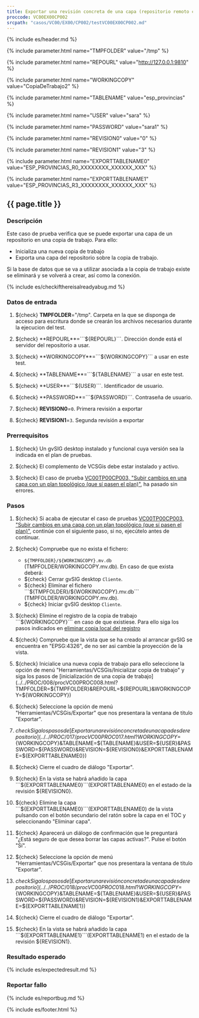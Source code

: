 ```yaml
---
title: Exportar una revisión concreta de una capa (repositorio remoto con autorización).
proccode: VC00EX00CP002
srcpath: "casos/VC00/EX00/CP002/testVC00EX00CP002.md"
---
```


{% include es/header.md %}

{% include parameter.html name="TMPFOLDER" value="/tmp" %}

{% include parameter.html name="REPOURL" value="http://127.0.0.1:9810" %}

{% include parameter.html name="WORKINGCOPY" value="CopiaDeTrabajo2" %}

{% include parameter.html name="TABLENAME" value="esp_provincias" %}

{% include parameter.html name="USER" value="sara" %}

{% include parameter.html name="PASSWORD" value="sara1" %}

{% include parameter.html name="REVISION0" value="0" %}

{% include parameter.html name="REVISION1" value="3" %}

{% include parameter.html name="EXPORTTABLENAME0" value="ESP_PROVINCIAS_R0_XXXXXXXX_XXXXXX_XXX" %}

{% include parameter.html name="EXPORTTABLENAME1" value="ESP_PROVINCIAS_R3_XXXXXXXX_XXXXXX_XXX" %}

## {{ page.title }}

### Descripción

Este caso de prueba verifica que se puede exportar una capa de un repositorio en una copia de trabajo. Para ello:
* Inicializa una nueva copia de trabajo
* Exporta una capa del repositorio sobre la copia de trabajo.

Si la base de datos que se va a utilizar asociada a la copia de 
trabajo existe se eliminará y se volverá a crear, así como la conexión.

{% include es/checkifthereisalreadyabug.md %}

### Datos de entrada

1. ${check} **TMPFOLDER**="/tmp". Carpeta en la que se disponga de acceso para escritura donde
   se crearán los archivos necesarios durante la ejecucion del test.

1. ${check} **REPOURL**=```${REPOURL}```. Dirección donde está el servidor del repositorio a usar.

1. ${check} **WORKINGCOPY**=```${WORKINGCOPY}``` a usar en este test. 

1. ${check} **TABLENAME**=```${TABLENAME}``` a usar en este test. 

1. ${check} **USER**=```${USER}```. Identificador de usuario.

1. ${check} **PASSWORD**=```${PASSWORD}```. Contraseña de usuario.

1. ${check} **REVISION0**=```0```. Primera revisión a exportar

1. ${check} **REVISION1**=```3```. Segunda revisión a exportar

### Prerrequisitos

1. ${check} Un gvSIG desktop instalado y funcional cuya versión sea la indicada en el plan de pruebas.

2. ${check} El complemento de VCSGis debe estar instalado y activo.

3. ${check} El caso de prueba [VC00TP00CP003, "Subir cambios en una capa con un plan topológico (que sí pasen el plan)"](../../TP00/CP003/testVC00TP00CP003.md),
   ha pasado sin errores. 

### Pasos

1. ${check} Si acaba de ejecutar el caso de pruebas 
   [VC00TP00CP003, "Subir cambios en una capa con un plan topológico (que sí pasen el plan)"](../../TP00/CP003/testVC00TP00CP003.md), 
   continúe con el siguiente paso, si no, ejecútelo antes de continuar. 
   
2. ${check} Compruebe que no exista el fichero:
   * ```${TMPFOLDER}/${WORKINGCOPY}.mv.db``` (TMPFOLDER/WORKINGCOPY.mv.db).
   En caso de que exista deberá:
   * ${check} Cerrar gvSIG desktop ```Cliente```.
   * ${check} Elimínar el fichero ```${TMPFOLDER}/${WORKINGCOPY}.mv.db``` (TMPFOLDER/WORKINGCOPY.mv.db).
   * ${check} Iniciar gvSIG desktop ```Cliente```.

3. ${check} Elimine el registro de la copia de trabajo ```${WORKINGCOPY}``` en caso de que existiese.
   Para ello siga los pasos indicados en 
   [eliminar copia local del registro](../../PROC/019/procVC00PROC019.html?&WORKINGCOPY=${WORKINGCOPY})

4. ${check} Compruebe que la vista que se ha creado al arrancar gvSIG se encuentra en "EPSG:4326", de no ser asi cambie la proyección de la vista.
   
5. ${check} Inicialice una nueva copia de trabajo para ello seleccione la opción de 
   menú "Herramientas/VCSGis/Inicializar copia de trabajo" y siga los pasos de 
   [inicialización de una copia de trabajo](../../PROC/008/procVC00PROC008.html?TMPFOLDER=${TMPFOLDER}&REPOURL=${REPOURL}&WORKINGCOPY=${WORKINGCOPY})

7. ${check} Seleccione la opción de menú "Herramientas/VCSGis/Exportar" que nos presentara la ventana de titulo "Exportar".

8. ${check} Siga los pasos de [Exportar una revisión concreta de una capa desde repositorio](../../PROC/017/procVC00PROC017.html?WORKINGCOPY=${WORKINGCOPY}&TABLENAME=${TABLENAME}&USER=${USER}&PASSWORD=${PASSWORD}&REVISION=${REVISION0}&EXPORTTABLENAME=${EXPORTTABLENAME0})

9. ${check} Cierre el cuadro de diálogo "Exportar".

10. ${check} En la vista se habrá añadido la capa ```${EXPORTTABLENAME0}```(EXPORTTABLENAME0) en el estado de la revisión ${REVISION0}.

11. ${check} Elimine la capa ```${EXPORTTABLENAME0}```(EXPORTTABLENAME0) de la vista pulsando con el botón secundario del ratón sobre la capa en el TOC y seleccionando "Eliminar capa".

12. ${check} Aparecerá un diálogo de confirmación que le preguntará "¿Está seguro de que desea borrar las capas activas?". Pulse el botón "Sí".

12. ${check} Seleccione la opción de menú "Herramientas/VCSGis/Exportar" que nos presentara la ventana de titulo "Exportar".

13. ${check} Siga los pasos de [Exportar una revisión concreta de una capa desde repositorio](../../PROC/018/procVC00PROC018.html?WORKINGCOPY=${WORKINGCOPY}&TABLENAME=${TABLENAME}&USER=${USER}&PASSWORD=${PASSWORD}&REVISION=${REVISION1}&EXPORTTABLENAME=${EXPORTTABLENAME1})

14. ${check} Cierre el cuadro de diálogo "Exportar".

15. ${check} En la vista se habrá añadido la capa ```${EXPORTTABLENAME1}```(EXPORTTABLENAME1) en el estado de la revisión ${REVISION1}.

### Resultado esperado

{% include es/expectedresult.md %}

### Reportar fallo

{% include es/reportbug.md %}

{% include es/footer.html %}

